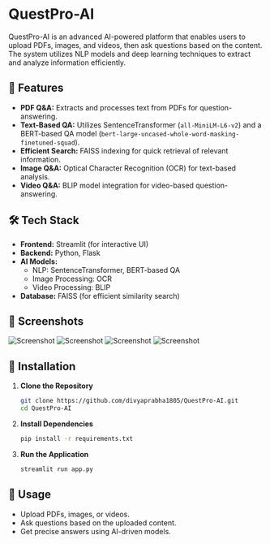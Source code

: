 # QuestPro-AI

QuestPro-AI is an advanced AI-powered platform that enables users to upload PDFs, images, and videos, then ask questions based on the content. The system utilizes NLP models and deep learning techniques to extract and analyze information efficiently.

## 🚀 Features
- **PDF Q&A:** Extracts and processes text from PDFs for question-answering.
- **Text-Based QA:** Utilizes SentenceTransformer (`all-MiniLM-L6-v2`) and a BERT-based QA model (`bert-large-uncased-whole-word-masking-finetuned-squad`).
- **Efficient Search:** FAISS indexing for quick retrieval of relevant information.
- **Image Q&A:** Optical Character Recognition (OCR) for text-based analysis.
- **Video Q&A:** BLIP model integration for video-based question-answering.

## 🛠️ Tech Stack
- **Frontend:** Streamlit (for interactive UI)
- **Backend:** Python, Flask
- **AI Models:**
  - NLP: SentenceTransformer, BERT-based QA
  - Image Processing: OCR
  - Video Processing: BLIP
- **Database:** FAISS (for efficient similarity search)

## 📸 Screenshots
![Screenshot](images/op1.jpg)
![Screenshot](images/op2.jpg)
![Screenshot](images/op3.jpg)
![Screenshot](images/op4.jpg)


## 📂 Installation
1. **Clone the Repository**
   ```sh
   git clone https://github.com/divyaprabha1805/QuestPro-AI.git
   cd QuestPro-AI
   ```

2. **Install Dependencies**
   ```sh
   pip install -r requirements.txt
   ```

3. **Run the Application**
   ```sh
   streamlit run app.py
   ```

## 📢 Usage
- Upload PDFs, images, or videos.
- Ask questions based on the uploaded content.
- Get precise answers using AI-driven models.


